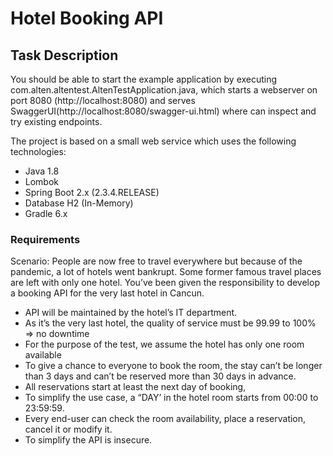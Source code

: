 # Hotel Booking API

## Task Description

You should be able to start the example application by executing com.alten.altentest.AltenTestApplication.java, which starts a webserver on port 8080 (http://localhost:8080) and serves SwaggerUI(http://localhost:8080/swagger-ui.html) where can inspect and try existing endpoints.

The project is based on a small web service which uses the following technologies:

* Java 1.8
* Lombok
* Spring Boot 2.x (2.3.4.RELEASE)
* Database H2 (In-Memory)
* Gradle 6.x

### Requirements

Scenario:
People are now free to travel everywhere but because of the pandemic, a lot of hotels went bankrupt. Some former famous travel places are left with only one hotel.
You’ve been given the responsibility to develop a booking API for the very last hotel in Cancun.

* API will be maintained by the hotel’s IT department.
* As it’s the very last hotel, the quality of service must be 99.99 to 100% => no downtime
* For the purpose of the test, we assume the hotel has only one room available
* To give a chance to everyone to book the room, the stay can’t be longer than 3 days and can’t be reserved more than 30 days in advance.
* All reservations start at least the next day of booking,
* To simplify the use case, a “DAY’ in the hotel room starts from 00:00 to 23:59:59.
* Every end-user can check the room availability, place a reservation, cancel it or modify it.
* To simplify the API is insecure.
